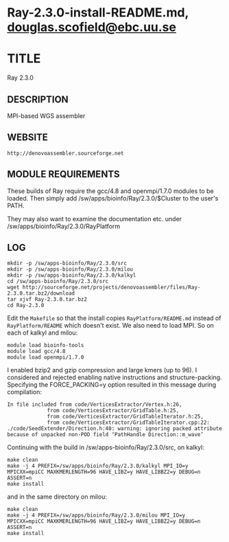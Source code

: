 # Ray-2.3.0-install-README.md, douglas.scofield@ebc.uu.se

TITLE
=====

Ray 2.3.0

DESCRIPTION
-----------

MPI-based WGS assembler

WEBSITE
-------

    http://denovoassembler.sourceforge.net

MODULE REQUIREMENTS
-------------------

These builds of Ray require the gcc/4.8 and openmpi/1.7.0
modules to be loaded.  Then simply add
/sw/apps/bioinfo/Ray/2.3.0/$Cluster to the user's PATH.

They may also want to examine the documentation etc. under /sw/apps/bioinfo/Ray/2.3.0/RayPlatform

LOG
---

    mkdir -p /sw/apps-bioinfo/Ray/2.3.0/src
    mkdir -p /sw/apps-bioinfo/Ray/2.3.0/milou
    mkdir -p /sw/apps-bioinfo/Ray/2.3.0/kalkyl
    cd /sw/apps-bioinfo/Ray/2.3.0/src
    wget http://sourceforge.net/projects/denovoassembler/files/Ray-2.3.0.tar.bz2/download
    tar xjvf Ray-2.3.0.tar.bz2 
    cd Ray-2.3.0

Edit the `Makefile` so that the install copies `RayPlatform/README.md` instead
of `RayPlatform/README` which doesn't exist.  We also need to load MPI.  So on
each of kalkyl and milou:

    module load bioinfo-tools
    module load gcc/4.8
    module load openmpi/1.7.0

I enabled bzip2 and gzip compression and large kmers (up to 96).  I considered 
and rejected enabling native instructions and structure-packing.  Specifying 
the FORCE_PACKING=y option resulted in this message during compilation:

    In file included from code/VerticesExtractor/Vertex.h:26,
                 from code/VerticesExtractor/GridTable.h:25,
                 from code/VerticesExtractor/GridTableIterator.h:25,
                 from code/VerticesExtractor/GridTableIterator.cpp:22:
    ./code/SeedExtender/Direction.h:40: warning: ignoring packed attribute because of unpacked non-POD field ‘PathHandle Direction::m_wave’

Continuing with the build in /sw/apps-bioinfo/Ray/2.3.0/src, on kalkyl:

    make clean
    make -j 4 PREFIX=/sw/apps/bioinfo/Ray/2.3.0/kalkyl MPI_IO=y MPICXX=mpiCC MAXKMERLENGTH=96 HAVE_LIBZ=y HAVE_LIBBZ2=y DEBUG=n ASSERT=n
    make install

and in the same directory on milou:

    make clean
    make -j 4 PREFIX=/sw/apps/bioinfo/Ray/2.3.0/milou MPI_IO=y MPICXX=mpiCC MAXKMERLENGTH=96 HAVE_LIBZ=y HAVE_LIBBZ2=y DEBUG=n ASSERT=n
    make install

